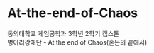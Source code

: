 # At-the-end-of-Chaos   


   
   동의대학교 게임공학과 3학년 2학기 캡스톤   
   병아리강매단 - At the end of Chaos(혼돈의 끝에서)
